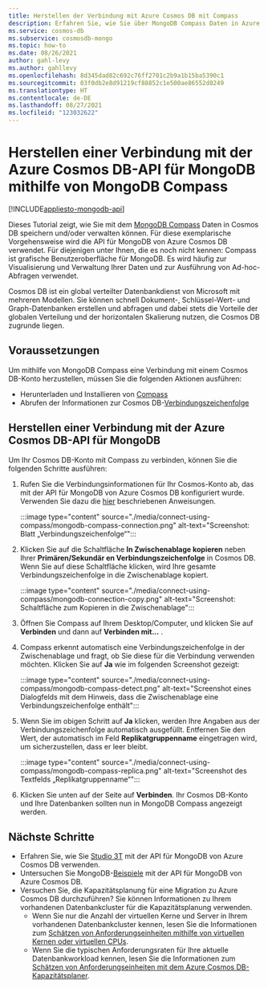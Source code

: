 ```yaml
---
title: Herstellen der Verbindung mit Azure Cosmos DB mit Compass
description: Erfahren Sie, wie Sie über MongoDB Compass Daten in Azure Cosmos DB speichern und verwalten.
ms.service: cosmos-db
ms.subservice: cosmosdb-mongo
ms.topic: how-to
ms.date: 08/26/2021
author: gahl-levy
ms.author: gahllevy
ms.openlocfilehash: 8d345dad82c692c76ff2701c2b9a1b15ba5390c1
ms.sourcegitcommit: 03f0db2e8d91219cf88852c1e500ae86552d8249
ms.translationtype: HT
ms.contentlocale: de-DE
ms.lasthandoff: 08/27/2021
ms.locfileid: "123032622"
---
```

# <a name="use-mongodb-compass-to-connect-to-azure-cosmos-dbs-api-for-mongodb"></a>Herstellen einer Verbindung mit der Azure Cosmos DB-API für MongoDB mithilfe von MongoDB Compass
[!INCLUDE[appliesto-mongodb-api](../includes/appliesto-mongodb-api.md)]

Dieses Tutorial zeigt, wie Sie mit dem [MongoDB Compass](https://www.mongodb.com/products/compass) Daten in Cosmos DB speichern und/oder verwalten können. Für diese exemplarische Vorgehensweise wird die API für MongoDB von Azure Cosmos DB verwendet. Für diejenigen unter Ihnen, die es noch nicht kennen: Compass ist grafische Benutzeroberfläche für MongoDB. Es wird häufig zur Visualisierung und Verwaltung Ihrer Daten und zur Ausführung von Ad-hoc-Abfragen verwendet.

Cosmos DB ist ein global verteilter Datenbankdienst von Microsoft mit mehreren Modellen. Sie können schnell Dokument-, Schlüssel-Wert- und Graph-Datenbanken erstellen und abfragen und dabei stets die Vorteile der globalen Verteilung und der horizontalen Skalierung nutzen, die Cosmos DB zugrunde liegen.

## <a name="pre-requisites"></a>Voraussetzungen

Um mithilfe von MongoDB Compass eine Verbindung mit einem Cosmos DB-Konto herzustellen, müssen Sie die folgenden Aktionen ausführen:

* Herunterladen und Installieren von [Compass](https://www.mongodb.com/download-center/compass?jmp=hero)
* Abrufen der Informationen zur Cosmos DB-[Verbindungszeichenfolge](connect-mongodb-account.md)

## <a name="connect-to-cosmos-dbs-api-for-mongodb"></a>Herstellen einer Verbindung mit der Azure Cosmos DB-API für MongoDB

Um Ihr Cosmos DB-Konto mit Compass zu verbinden, können Sie die folgenden Schritte ausführen:

1. Rufen Sie die Verbindungsinformationen für Ihr Cosmos-Konto ab, das mit der API für MongoDB von Azure Cosmos DB konfiguriert wurde. Verwenden Sie dazu die [hier](connect-mongodb-account.md) beschriebenen Anweisungen.

    :::image type="content" source="./media/connect-using-compass/mongodb-compass-connection.png" alt-text="Screenshot: Blatt „Verbindungszeichenfolge“":::

2. Klicken Sie auf die Schaltfläche **In Zwischenablage kopieren** neben Ihrer **Primären/Sekundär en Verbindungszeichenfolge** in Cosmos DB. Wenn Sie auf diese Schaltfläche klicken, wird Ihre gesamte Verbindungszeichenfolge in die Zwischenablage kopiert.

    :::image type="content" source="./media/connect-using-compass/mongodb-connection-copy.png" alt-text="Screenshot: Schaltfläche zum Kopieren in die Zwischenablage":::

3. Öffnen Sie Compass auf Ihrem Desktop/Computer, und klicken Sie auf **Verbinden** und dann auf **Verbinden mit...** .

4. Compass erkennt automatisch eine Verbindungszeichenfolge in der Zwischenablage und fragt, ob Sie diese für die Verbindung verwenden möchten. Klicken Sie auf **Ja** wie im folgenden Screenshot gezeigt:

    :::image type="content" source="./media/connect-using-compass/mongodb-compass-detect.png" alt-text="Screenshot eines Dialogfelds mit dem Hinweis, dass die Zwischenablage eine Verbindungszeichenfolge enthält":::

5. Wenn Sie im obigen Schritt auf **Ja** klicken, werden Ihre Angaben aus der Verbindungszeichenfolge automatisch ausgefüllt. Entfernen Sie den Wert, der automatisch im Feld **Replikatgruppenname** eingetragen wird, um sicherzustellen, dass er leer bleibt.

    :::image type="content" source="./media/connect-using-compass/mongodb-compass-replica.png" alt-text="Screenshot des Textfelds „Replikatgruppenname“":::

6. Klicken Sie unten auf der Seite auf **Verbinden**. Ihr Cosmos DB-Konto und Ihre Datenbanken sollten nun in MongoDB Compass angezeigt werden.

## <a name="next-steps"></a>Nächste Schritte

- Erfahren Sie, wie Sie [Studio 3T](connect-using-mongochef.md) mit der API für MongoDB von Azure Cosmos DB verwenden.
- Untersuchen Sie MongoDB-[Beispiele](nodejs-console-app.md) mit der API für MongoDB von Azure Cosmos DB.
- Versuchen Sie, die Kapazitätsplanung für eine Migration zu Azure Cosmos DB durchzuführen? Sie können Informationen zu Ihrem vorhandenen Datenbankcluster für die Kapazitätsplanung verwenden.
    - Wenn Sie nur die Anzahl der virtuellen Kerne und Server in Ihrem vorhandenen Datenbankcluster kennen, lesen Sie die Informationen zum [Schätzen von Anforderungseinheiten mithilfe von virtuellen Kernen oder virtuellen CPUs](../convert-vcore-to-request-unit.md). 
    - Wenn Sie die typischen Anforderungsraten für Ihre aktuelle Datenbankworkload kennen, lesen Sie die Informationen zum [Schätzen von Anforderungseinheiten mit dem Azure Cosmos DB-Kapazitätsplaner](estimate-ru-capacity-planner.md).
